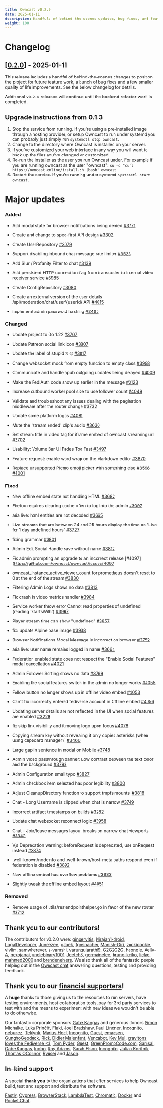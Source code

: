 ```yaml
---
title: Owncast v0.2.0
date: 2025-01-11
description: Handfuls of behind the scenes updates, bug fixes, and feature requests.
weight: 100
---
```


# Changelog

## [[0.2.0](https://github.com/owncast/owncast/milestone/26)] - 2025-01-11

This release includes a handful of behind-the-scenes changes to position the project for future feature work, a bunch of bug fixes and a few smaller quality of life improvements. See the below changelog for details.

Additional `v0.2.x` releases will continue until the backend refactor work is completed.

## Upgrade instructions from 0.1.3

1. Stop the service from running. If you're using a pre-installed image through a hosting provider, or setup Owncast to run under systemd you can probably just simply run `systemctl stop owncast`.
1. Change to the directory where Owncast is installed on your server.
1. If you’ve customized your web interface in any way you will want to back up the files you’ve changed or customized.
1. Re-run the installer as the user you run Owncast under. For example if you are running owncast as the user "owncast": `su -c "curl https://owncast.online/install.sh |bash" owncast`
1. Restart the service. If you're running under systemd `systemctl start owncast`.

# Major updates

### Added

- Add modal state for browser notifications being denied [#3771](https://github.com/owncast/owncast/pull/3771)

- Create and change to spec-first API design [#3302](https://github.com/owncast/owncast/issues/3302)

- Create UserRepository [#3079](https://github.com/owncast/owncast/issues/3079)

- Support disabling inbound chat message rate limiter [#3523](https://github.com/owncast/owncast/issues/3523)

- Add Slur / Profanity Filter to chat [#3139](https://github.com/owncast/owncast/issues/3139)

- Add persistent HTTP connection flag from transcoder to internal video receiver service [#3985](https://github.com/owncast/owncast/issues/3985)

- Create ConfigRepository [#3080](https://github.com/owncast/owncast/issues/3080)

- Create an external version of the user details /api/moderation/chat/user/{userId} API [#4015](https://github.com/owncast/owncast/issues/4015)

- implement admin password hashing [#2495](https://github.com/owncast/owncast/issues/2495)

### Changed

- Update project to Go 1.22 [#3707](https://github.com/owncast/owncast/issues/3707)

- Update Patreon social link icon [#3807](https://github.com/owncast/owncast/issues/3807)

- Update the label of stupid 𝕏 🙄 [#3817](https://github.com/owncast/owncast/issues/3817)

- Change websocket mock from empty function to empty class [#3998](https://github.com/owncast/owncast/pull/3998)

- Communicate and handle apub outgoing updates being delayed [#4009](https://github.com/owncast/owncast/pull/4009)

- Make the FediAuth code show up earlier in the message [#3123](https://github.com/owncast/owncast/issues/3123)

- Increase outbound worker pool size to use follower count [#4049](https://github.com/owncast/owncast/pull/4049)

- Validate and troubleshoot any issues dealing with the pagination middleware after the router change [#3732](https://github.com/owncast/owncast/issues/3732)

- Update some platform logos [#4081](https://github.com/owncast/owncast/pull/4081)

- Mute the 'stream ended' clip's audio [#3630](https://github.com/owncast/owncast/pull/3630)

- Set stream title in video tag for iframe embed of owncast streaming url [#2702](https://github.com/owncast/owncast/issues/2702)

- Usability: Volume Bar UI Fades Too Fast [#3497](https://github.com/owncast/owncast/issues/3497)

- Feature request: enable word wrap on the Markdown editor [#3870](https://github.com/owncast/owncast/issues/3870)

- Replace unsupported Picmo emoji picker with something else [#3598](https://github.com/owncast/owncast/issues/3598) [#4001](https://github.com/owncast/owncast/pull/4001)

### Fixed

- New offline embed state not handling HTML [#3682](https://github.com/owncast/owncast/issues/3682)

- Firefox requires clearing cache often to log into the admin [#3097](https://github.com/owncast/owncast/issues/3097)

- aria live: html entities are not decoded [#3665](https://github.com/owncast/owncast/issues/3665)

- Live streams that are between 24 and 25 hours display the time as "Live for 1 day undefined hours" [#3727](https://github.com/owncast/owncast/issues/3727)

- fixing grammar [#3801](https://github.com/owncast/owncast/pull/3801)

- Admin Edit Social Handle save without name [#3812](https://github.com/owncast/owncast/issues/3812)

- Fix admin prompting an upgrade to an incorrect release [#4097](https://github.com/owncast/owncast/issues/4097

- owncast_instance_active_viewer_count for prometheus doesn't reset to 0 at the end of the stream [#3830](https://github.com/owncast/owncast/issues/3830)

- Filtering Admin Logs shows no data [#3813](https://github.com/owncast/owncast/issues/3813)

- Fix crash in video metrics handler [#3984](https://github.com/owncast/owncast/issues/3984)

- Service worker throw error Cannot read properties of undefined (reading 'startsWith') [#3967](https://github.com/owncast/owncast/issues/3967)

- Player stream time can show "undefined" [#3857](https://github.com/owncast/owncast/issues/3857)

- fix: update Alpine base image [#3938](https://github.com/owncast/owncast/pull/3938)

- Browser Notifications Modal Message is incorrect on browser [#3752](https://github.com/owncast/owncast/issues/3752)

- aria live: user name remains logged in name [#3664](https://github.com/owncast/owncast/issues/3664)

- Federation enabled state does not respect the "Enable Social Features" modal cancellation [#4021](https://github.com/owncast/owncast/issues/4021)

- Admin Follower Sorting shows no data [#3799](https://github.com/owncast/owncast/issues/3799)

- Enabling the social features switch in the admin no longer works [#4055](https://github.com/owncast/owncast/issues/4055)

- Follow button no longer shows up in offline video embed [#4053](https://github.com/owncast/owncast/issues/4053)

- Can't fix incorrectly entered fediverse account in Offline embed [#4056](https://github.com/owncast/owncast/issues/4056)

- Updating server details are not reflected in the UI when social features are enabled [#3229](https://github.com/owncast/owncast/issues/3229)

- fix skip link visibility and it moving logo upon focus [#4078](https://github.com/owncast/owncast/pull/4078)

- Copying stream key without revealing it only copies asterisks (when using clipboard manager?) [#3460](https://github.com/owncast/owncast/issues/3460)

- Large gap in sentence in modal on Mobile [#3748](https://github.com/owncast/owncast/issues/3748)

- Admin video passthrough banner: Low contrast between the text color and the background [#3798](https://github.com/owncast/owncast/issues/3798)

- Admin Configuration small typo [#3827](https://github.com/owncast/owncast/issues/3827)

- Admin checkbox item selected has poor legibility [#3800](https://github.com/owncast/owncast/issues/3800)

- Adjust CleanupDirectory function to support tmpfs mounts. [#3818](https://github.com/owncast/owncast/pull/3818)

- Chat - Long Username is clipped when chat is narrow [#3749](https://github.com/owncast/owncast/issues/3749)

- Incorrect artifact timestamps on builds [#3282](https://github.com/owncast/owncast/issues/3282)

- Update chat websocket reconnect logic [#3958](https://github.com/owncast/owncast/issues/3958)

- Chat - Join/leave messages layout breaks on narrow chat viewports [#3842](https://github.com/owncast/owncast/issues/3842)

- Vjs Deprecation warning: beforeRequest is deprecated, use onRequest instead [#3874](https://github.com/owncast/owncast/issues/3874)

- .well-known/nodeinfo and .well-known/host-meta paths respond even if federation is disabled [#3892](https://github.com/owncast/owncast/issues/3892)

- New offline embed has overflow problems [#3683](https://github.com/owncast/owncast/issues/3683)

- Slightly tweak the offline embed layout [#4051](https://github.com/owncast/owncast/issues/4051)

### Removed

- Remove usage of utils/restendpointhelper.go in favor of the new router [#3712](https://github.com/owncast/owncast/issues/3712)

## Thank you to our contributors!

The contributors for v0.2.0 were:
[gingervitis](https://github.com/gingervitis), [Nirajan1-droid](https://github.com/Nirajan1-droid), [LogalDeveloper](https://github.com/LogalDeveloper), [Juneezee](https://github.com/Juneezee), [gabek](https://github.com/gabek), [fgreinacher](https://github.com/fgreinacher), [Manish-Giri](https://github.com/Manish-Giri), [zockicookie](https://github.com/zockicookie), [vivlim](https://github.com/vivlim), [samwherever](https://github.com/samwherever), [s-vamshi](https://github.com/s-vamshi), [varungujarathi9](https://github.com/varungujarathi9), [G2G2G2G](https://github.com/G2G2G2G), [heongle](https://github.com/heongle), [Aelly-A](https://github.com/Aelly-A), [nekojanai](https://github.com/nekojanai), [unclebinary1001](https://github.com/unclebinary1001), [Jeetch8](https://github.com/Jeetch8), [germainelee](https://github.com/germainelee), [bruno-keiko](https://github.com/bruno-keiko), [liclac](https://github.com/liclac), [mahmed2000](https://github.com/mahmed2000) and [brendenehlers](https://github.com/brendenehlers).
We also thank all of the fantastic people helping out in the [Owncast chat](https://owncast.rocket.chat) answering questions, testing and providing feedback.

## Thank you to our [financial supporters](https://opencollective.com/owncast)!

A **huge** thanks to those giving us to the resources to run servers, have testing environments, host collaboration tools, pay for 3rd party services to test with and the means to experiment with new ideas we wouldn't be able to do otherwise.

Our fantastic corporate sponsors [Gabe Kangas](https://opencollective.com/gabe-kangas) and generous donors [Simon Michalke](https://opencollective.com/simon-michalke), [Luka Prinčič](https://opencollective.com/luka-princic), [Flaki](https://opencollective.com/flaki), [Joel Bradshaw](https://opencollective.com/joel-bradshaw), [Paul Lindner](https://opencollective.com/lindner), [Incognito](https://opencollective.com/incognito-3b4cd5c7), [nebunez](https://opencollective.com/nebunez), [Teklynk](https://opencollective.com/teklynk), [Marius Hoel](https://opencollective.com/mhoel), [Incognito](https://opencollective.com/user-5bdb86e0), [Guest](https://opencollective.com/guest-bef18650), [emacsen](https://opencollective.com/guest-618ea119), [GunghoGeoduck](https://opencollective.com/guest-78ad01d4), [Rick](https://opencollective.com/patrick-materla), [Didier Malenfant](https://opencollective.com/didier-malenfant), [Vencabot](https://opencollective.com/vencabot), [Kev Mul](https://opencollective.com/kev-mul), [gravitons loves the Fediverse <3](https://opencollective.com/gravitons1), [Tom Ryder](https://opencollective.com/tejrnz), [Guest](https://opencollective.com/guest-fc35aaea), [GreenPromoCode.com](https://opencollective.com/greenpromocode-com), [Samsai](https://opencollective.com/guest-983413e7), [Gabe Kangas](https://opencollective.com/gabe-kangas), [luobo](https://opencollective.com/guest-f7964564), [Roy Adams](https://opencollective.com/roy-adams), [Sarah Elson](https://opencollective.com/lambdatesting), [Incognito](https://opencollective.com/user-be0b67ae), [Julian Koritnik](https://opencollective.com/julian-koritnik), [Thomas OConnor](https://opencollective.com/guest-38ca477c), [Ryusei](https://opencollective.com/ryusei) and [Jason](https://opencollective.com/guest-9ef09d2d).

## In-kind support

A special **thank you** to the organizations that offer services to help Owncast build, test and support and distribute the software.

[Fastly](https://www.fastly.com/fast-forward), [Cypress](https://cloud.cypress.io/projects/wwi3xe), [BrowserStack](https://www.browserstack.com/open-source), [LambdaTest](https://www.lambdatest.com/), [Chromatic](https://www.chromatic.com/builds?appId=629132c6e23893003a9e89c5), [Docker](https://hub.docker.com/u/owncast) and [Rocket.Chat](https://owncast.rocket.chat/).
